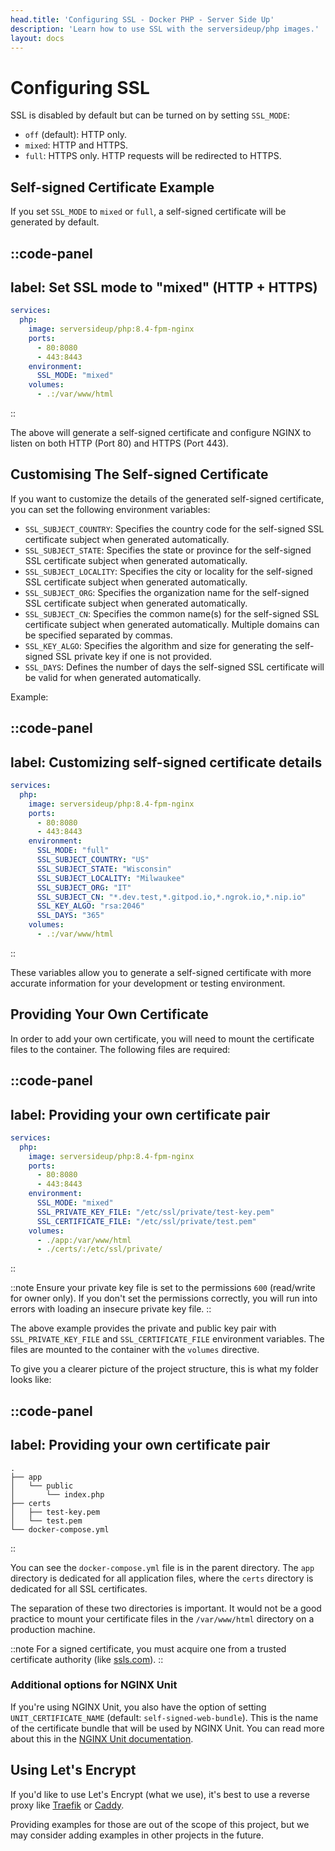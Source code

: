 ```yaml
---
head.title: 'Configuring SSL - Docker PHP - Server Side Up'
description: 'Learn how to use SSL with the serversideup/php images.'
layout: docs
---
```


# Configuring SSL
SSL is disabled by default but can be turned on by setting `SSL_MODE`:

- `off` (default): HTTP only.
- `mixed`: HTTP and HTTPS.
- `full`: HTTPS only. HTTP requests will be redirected to HTTPS.

## Self-signed Certificate Example
If you set `SSL_MODE` to `mixed` or `full`, a self-signed certificate will be generated by default.

::code-panel
---
label: Set SSL mode to "mixed" (HTTP + HTTPS)
---
```yaml
services:
  php:
    image: serversideup/php:8.4-fpm-nginx
    ports:
      - 80:8080
      - 443:8443
    environment:
      SSL_MODE: "mixed"
    volumes:
      - .:/var/www/html
```
::

The above will generate a self-signed certificate and configure NGINX to listen on both HTTP (Port 80) and HTTPS (Port 443).

## Customising The Self-signed Certificate

If you want to customize the details of the generated self-signed certificate, you can set the following environment variables:

- `SSL_SUBJECT_COUNTRY`: Specifies the country code for the self-signed SSL certificate subject when generated automatically.
- `SSL_SUBJECT_STATE`: Specifies the state or province for the self-signed SSL certificate subject when generated automatically.
- `SSL_SUBJECT_LOCALITY`: Specifies the city or locality for the self-signed SSL certificate subject when generated automatically.
- `SSL_SUBJECT_ORG`: Specifies the organization name for the self-signed SSL certificate subject when generated automatically.
- `SSL_SUBJECT_CN`: Specifies the common name(s) for the self-signed SSL certificate subject when generated automatically. Multiple domains can be specified separated by commas.
- `SSL_KEY_ALGO`: Specifies the algorithm and size for generating the self-signed SSL private key if one is not provided.
- `SSL_DAYS`: Defines the number of days the self-signed SSL certificate will be valid for when generated automatically.

Example:

::code-panel
---
label: Customizing self-signed certificate details
---
```yaml
services:
  php:
    image: serversideup/php:8.4-fpm-nginx
    ports:
      - 80:8080
      - 443:8443
    environment:
      SSL_MODE: "full"
      SSL_SUBJECT_COUNTRY: "US"
      SSL_SUBJECT_STATE: "Wisconsin"
      SSL_SUBJECT_LOCALITY: "Milwaukee"
      SSL_SUBJECT_ORG: "IT"
      SSL_SUBJECT_CN: "*.dev.test,*.gitpod.io,*.ngrok.io,*.nip.io"
      SSL_KEY_ALGO: "rsa:2046"
      SSL_DAYS: "365"
    volumes:
      - .:/var/www/html
```
::

These variables allow you to generate a self-signed certificate with more accurate information for your development or testing environment.

## Providing Your Own Certificate
In order to add your own certificate, you will need to mount the certificate files to the container. The following files are required:

::code-panel
---
label: Providing your own certificate pair
---
```yaml
services:
  php:
    image: serversideup/php:8.4-fpm-nginx
    ports:
      - 80:8080
      - 443:8443
    environment:
      SSL_MODE: "mixed"
      SSL_PRIVATE_KEY_FILE: "/etc/ssl/private/test-key.pem"
      SSL_CERTIFICATE_FILE: "/etc/ssl/private/test.pem"
    volumes:
      - ./app:/var/www/html
      - ./certs/:/etc/ssl/private/
```
::

::note
Ensure your private key file is set to the permissions `600` (read/write for owner only). If you don't set the permissions correctly, you will run into errors with loading an insecure private key file.
::

The above example provides the private and public key pair with `SSL_PRIVATE_KEY_FILE` and `SSL_CERTIFICATE_FILE` environment variables. The files are mounted to the container with the `volumes` directive.

To give you a clearer picture of the project structure, this is what my folder looks like:

::code-panel
---
label: Providing your own certificate pair
---
```text
.
├── app
│   └── public
│       └── index.php
├── certs
│   ├── test-key.pem
│   └── test.pem
└── docker-compose.yml
```
::

You can see the `docker-compose.yml` file is in the parent directory. The `app` directory is dedicated for all application files, where the `certs` directory is dedicated for all SSL certificates.

The separation of these two directories is important. It would not be a good practice to mount your certificate files in the `/var/www/html` directory on a production machine.

::note
For a signed certificate, you must acquire one from a trusted certificate authority (like [ssls.com](https://www.ssls.com/)).
::

### Additional options for NGINX Unit
If you're using NGINX Unit, you also have the option of setting `UNIT_CERTIFICATE_NAME` (default: `self-signed-web-bundle`). This is the name of the certificate bundle that will be used by NGINX Unit. You can read more about this in the [NGINX Unit documentation](https://unit.nginx.org/configuration/#ssl-tls-configuration).

## Using Let's Encrypt
If you'd like to use Let's Encrypt (what we use), it's best to use a reverse proxy like [Traefik](https://traefik.io/traefik/) or [Caddy](https://caddyserver.com/).

Providing examples for those are out of the scope of this project, but we may consider adding examples in other projects in the future.
